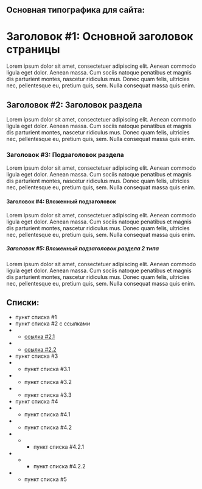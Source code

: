 ## Основная типографика для сайта:

# Заголовок #1: Основной заголовок страницы
Lorem ipsum dolor sit amet, consectetuer adipiscing elit. Aenean commodo ligula eget dolor. Aenean massa. Cum sociis natoque penatibus et magnis dis parturient montes, nascetur ridiculus mus. Donec quam felis, ultricies nec, pellentesque eu, pretium quis, sem. Nulla consequat massa quis enim.
## Заголовок #2: Заголовок раздела
Lorem ipsum dolor sit amet, consectetuer adipiscing elit. Aenean commodo ligula eget dolor. Aenean massa. Cum sociis natoque penatibus et magnis dis parturient montes, nascetur ridiculus mus. Donec quam felis, ultricies nec, pellentesque eu, pretium quis, sem. Nulla consequat massa quis enim.
### Заголовок #3: Подзаголовок раздела
Lorem ipsum dolor sit amet, consectetuer adipiscing elit. Aenean commodo ligula eget dolor. Aenean massa. Cum sociis natoque penatibus et magnis dis parturient montes, nascetur ridiculus mus. Donec quam felis, ultricies nec, pellentesque eu, pretium quis, sem. Nulla consequat massa quis enim.
#### Заголовок #4: Вложенный подзаголовок
Lorem ipsum dolor sit amet, consectetuer adipiscing elit. Aenean commodo ligula eget dolor. Aenean massa. Cum sociis natoque penatibus et magnis dis parturient montes, nascetur ridiculus mus. Donec quam felis, ultricies nec, pellentesque eu, pretium quis, sem. Nulla consequat massa quis enim.
##### Заголовок #5: Вложенный подзаголовок раздела 2 типа
Lorem ipsum dolor sit amet, consectetuer adipiscing elit. Aenean commodo ligula eget dolor. Aenean massa. Cum sociis natoque penatibus et magnis dis parturient montes, nascetur ridiculus mus. Donec quam felis, ultricies nec, pellentesque eu, pretium quis, sem. Nulla consequat massa quis enim.

## Списки:
* пункт списка #1
* пункт списка #2 с ссылками
* * [ссылка #2.1](/)
* * [ссылка #2.2](/)
* пункт списка #3
* * пункт списка #3.1
* * пункт списка #3.2
* * пункт списка #3.3
* пункт списка #4
* * пункт списка #4.1
* * пункт списка #4.2
* * * пункт списка #4.2.1
* * * пункт списка #4.2.2
* * пункт списка #5